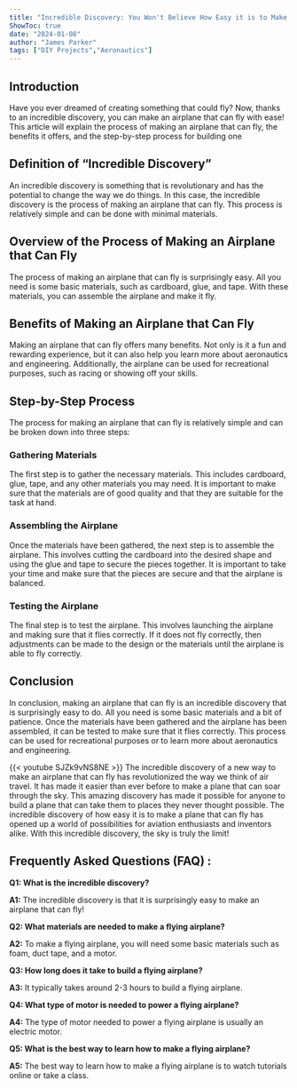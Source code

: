```yaml
---
title: "Incredible Discovery: You Won't Believe How Easy it is to Make a Airplane that Can Fly!"
ShowToc: true 
date: "2024-01-08"
author: "James Parker" 
tags: ["DIY Projects","Aeronautics"]
---
```

## Introduction

Have you ever dreamed of creating something that could fly? Now, thanks to an incredible discovery, you can make an airplane that can fly with ease! This article will explain the process of making an airplane that can fly, the benefits it offers, and the step-by-step process for building one

## Definition of “Incredible Discovery”

An incredible discovery is something that is revolutionary and has the potential to change the way we do things. In this case, the incredible discovery is the process of making an airplane that can fly. This process is relatively simple and can be done with minimal materials.

## Overview of the Process of Making an Airplane that Can Fly

The process of making an airplane that can fly is surprisingly easy. All you need is some basic materials, such as cardboard, glue, and tape. With these materials, you can assemble the airplane and make it fly.

## Benefits of Making an Airplane that Can Fly

Making an airplane that can fly offers many benefits. Not only is it a fun and rewarding experience, but it can also help you learn more about aeronautics and engineering. Additionally, the airplane can be used for recreational purposes, such as racing or showing off your skills.

## Step-by-Step Process

The process for making an airplane that can fly is relatively simple and can be broken down into three steps:

### Gathering Materials

The first step is to gather the necessary materials. This includes cardboard, glue, tape, and any other materials you may need. It is important to make sure that the materials are of good quality and that they are suitable for the task at hand.

### Assembling the Airplane

Once the materials have been gathered, the next step is to assemble the airplane. This involves cutting the cardboard into the desired shape and using the glue and tape to secure the pieces together. It is important to take your time and make sure that the pieces are secure and that the airplane is balanced.

### Testing the Airplane

The final step is to test the airplane. This involves launching the airplane and making sure that it flies correctly. If it does not fly correctly, then adjustments can be made to the design or the materials until the airplane is able to fly correctly.

## Conclusion

In conclusion, making an airplane that can fly is an incredible discovery that is surprisingly easy to do. All you need is some basic materials and a bit of patience. Once the materials have been gathered and the airplane has been assembled, it can be tested to make sure that it flies correctly. This process can be used for recreational purposes or to learn more about aeronautics and engineering.

{{< youtube SJZk9vNS8NE >}} 
The incredible discovery of a new way to make an airplane that can fly has revolutionized the way we think of air travel. It has made it easier than ever before to make a plane that can soar through the sky. This amazing discovery has made it possible for anyone to build a plane that can take them to places they never thought possible. The incredible discovery of how easy it is to make a plane that can fly has opened up a world of possibilities for aviation enthusiasts and inventors alike. With this incredible discovery, the sky is truly the limit!

## Frequently Asked Questions (FAQ) :
**Q1: What is the incredible discovery?**

**A1:** The incredible discovery is that it is surprisingly easy to make an airplane that can fly!

**Q2: What materials are needed to make a flying airplane?**

**A2:** To make a flying airplane, you will need some basic materials such as foam, duct tape, and a motor.

**Q3: How long does it take to build a flying airplane?**

**A3:** It typically takes around 2-3 hours to build a flying airplane.

**Q4: What type of motor is needed to power a flying airplane?**

**A4:** The type of motor needed to power a flying airplane is usually an electric motor.

**Q5: What is the best way to learn how to make a flying airplane?**

**A5:** The best way to learn how to make a flying airplane is to watch tutorials online or take a class.



